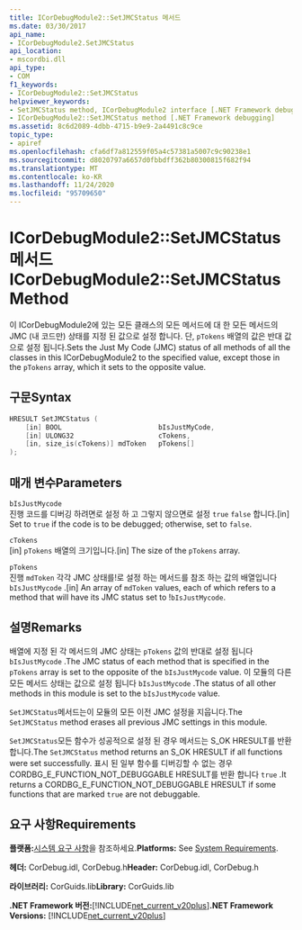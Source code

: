 ```yaml
---
title: ICorDebugModule2::SetJMCStatus 메서드
ms.date: 03/30/2017
api_name:
- ICorDebugModule2.SetJMCStatus
api_location:
- mscordbi.dll
api_type:
- COM
f1_keywords:
- ICorDebugModule2::SetJMCStatus
helpviewer_keywords:
- SetJMCStatus method, ICorDebugModule2 interface [.NET Framework debugging]
- ICorDebugModule2::SetJMCStatus method [.NET Framework debugging]
ms.assetid: 8c6d2089-4dbb-4715-b9e9-2a4491c8c9ce
topic_type:
- apiref
ms.openlocfilehash: cfa6df7a812559f05a4c57381a5007c9c90238e1
ms.sourcegitcommit: d8020797a6657d0fbbdff362b80300815f682f94
ms.translationtype: MT
ms.contentlocale: ko-KR
ms.lasthandoff: 11/24/2020
ms.locfileid: "95709650"
---
```

# <a name="icordebugmodule2setjmcstatus-method"></a><span data-ttu-id="8f2ed-102">ICorDebugModule2::SetJMCStatus 메서드</span><span class="sxs-lookup"><span data-stu-id="8f2ed-102">ICorDebugModule2::SetJMCStatus Method</span></span>

<span data-ttu-id="8f2ed-103">이 ICorDebugModule2에 있는 모든 클래스의 모든 메서드에 대 한 모든 메서드의 JMC (내 코드만) 상태를 지정 된 값으로 설정 합니다. 단, `pTokens` 배열의 값은 반대 값으로 설정 됩니다.</span><span class="sxs-lookup"><span data-stu-id="8f2ed-103">Sets the Just My Code (JMC) status of all methods of all the classes in this ICorDebugModule2 to the specified value, except those in the `pTokens` array, which it sets to the opposite value.</span></span>  
  
## <a name="syntax"></a><span data-ttu-id="8f2ed-104">구문</span><span class="sxs-lookup"><span data-stu-id="8f2ed-104">Syntax</span></span>  
  
```cpp  
HRESULT SetJMCStatus (  
    [in] BOOL                        bIsJustMyCode,  
    [in] ULONG32                     cTokens,  
    [in, size_is(cTokens)] mdToken   pTokens[]  
);  
```  
  
## <a name="parameters"></a><span data-ttu-id="8f2ed-105">매개 변수</span><span class="sxs-lookup"><span data-stu-id="8f2ed-105">Parameters</span></span>  

 `bIsJustMycode`  
 <span data-ttu-id="8f2ed-106">진행 코드를 디버깅 하려면로 설정 하 고 그렇지 않으면로 설정 `true` `false` 합니다.</span><span class="sxs-lookup"><span data-stu-id="8f2ed-106">[in] Set to `true` if the code is to be debugged; otherwise, set to `false`.</span></span>  
  
 `cTokens`  
 <span data-ttu-id="8f2ed-107">[in] `pTokens` 배열의 크기입니다.</span><span class="sxs-lookup"><span data-stu-id="8f2ed-107">[in] The size of the `pTokens` array.</span></span>  
  
 `pTokens`  
 <span data-ttu-id="8f2ed-108">진행 `mdToken` 각각 JMC 상태를!로 설정 하는 메서드를 참조 하는 값의 배열입니다 `bIsJustMycode` .</span><span class="sxs-lookup"><span data-stu-id="8f2ed-108">[in] An array of `mdToken` values, each of which refers to a method that will have its JMC status set to !`bIsJustMycode`.</span></span>  
  
## <a name="remarks"></a><span data-ttu-id="8f2ed-109">설명</span><span class="sxs-lookup"><span data-stu-id="8f2ed-109">Remarks</span></span>  

 <span data-ttu-id="8f2ed-110">배열에 지정 된 각 메서드의 JMC 상태는 `pTokens` 값의 반대로 설정 됩니다 `bIsJustMycode` .</span><span class="sxs-lookup"><span data-stu-id="8f2ed-110">The JMC status of each method that is specified in the `pTokens` array is set to the opposite of the `bIsJustMycode` value.</span></span> <span data-ttu-id="8f2ed-111">이 모듈의 다른 모든 메서드 상태는 값으로 설정 됩니다 `bIsJustMycode` .</span><span class="sxs-lookup"><span data-stu-id="8f2ed-111">The status of all other methods in this module is set to the `bIsJustMycode` value.</span></span>  
  
 <span data-ttu-id="8f2ed-112">`SetJMCStatus`메서드는이 모듈의 모든 이전 JMC 설정을 지웁니다.</span><span class="sxs-lookup"><span data-stu-id="8f2ed-112">The `SetJMCStatus` method erases all previous JMC settings in this module.</span></span>  
  
 <span data-ttu-id="8f2ed-113">`SetJMCStatus`모든 함수가 성공적으로 설정 된 경우 메서드는 S_OK HRESULT를 반환 합니다.</span><span class="sxs-lookup"><span data-stu-id="8f2ed-113">The `SetJMCStatus` method returns an S_OK HRESULT if all functions were set successfully.</span></span> <span data-ttu-id="8f2ed-114">표시 된 일부 함수를 디버깅할 수 없는 경우 CORDBG_E_FUNCTION_NOT_DEBUGGABLE HRESULT를 반환 합니다 `true` .</span><span class="sxs-lookup"><span data-stu-id="8f2ed-114">It returns a CORDBG_E_FUNCTION_NOT_DEBUGGABLE HRESULT if some functions that are marked `true` are not debuggable.</span></span>  
  
## <a name="requirements"></a><span data-ttu-id="8f2ed-115">요구 사항</span><span class="sxs-lookup"><span data-stu-id="8f2ed-115">Requirements</span></span>  

 <span data-ttu-id="8f2ed-116">**플랫폼:**[시스템 요구 사항](../../get-started/system-requirements.md)을 참조하세요.</span><span class="sxs-lookup"><span data-stu-id="8f2ed-116">**Platforms:** See [System Requirements](../../get-started/system-requirements.md).</span></span>  
  
 <span data-ttu-id="8f2ed-117">**헤더:** CorDebug.idl, CorDebug.h</span><span class="sxs-lookup"><span data-stu-id="8f2ed-117">**Header:** CorDebug.idl, CorDebug.h</span></span>  
  
 <span data-ttu-id="8f2ed-118">**라이브러리:** CorGuids.lib</span><span class="sxs-lookup"><span data-stu-id="8f2ed-118">**Library:** CorGuids.lib</span></span>  
  
 <span data-ttu-id="8f2ed-119">**.NET Framework 버전:**[!INCLUDE[net_current_v20plus](../../../../includes/net-current-v20plus-md.md)]</span><span class="sxs-lookup"><span data-stu-id="8f2ed-119">**.NET Framework Versions:** [!INCLUDE[net_current_v20plus](../../../../includes/net-current-v20plus-md.md)]</span></span>
